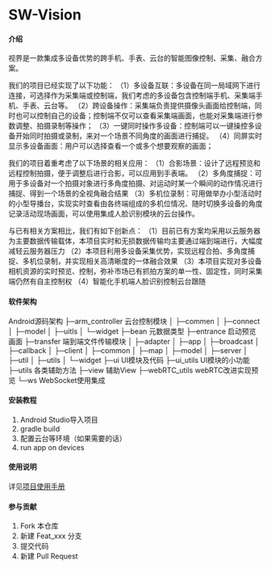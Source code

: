 # SW-Vision

#### 介绍
视界是一款集成多设备优势的跨手机、手表、云台的智能图像控制、采集、融合方案。

我们的项目已经实现了以下功能：
（1）多设备互联：多设备在同一局域网下进行连接，可选择作为采集端或控制端，我们考虑的多设备包含控制端手机、采集端手机、手表、云台等。
（2）跨设备操作：采集端负责提供摄像头画面给控制端，同时也可以控制自己的设备；控制端不仅可以查看采集端画面，也能对采集端进行参数调整、拍摄录制等操作；
（3）一键同时操作多设备：控制端可以一键操控多设备开始同时拍摄或录制，来对一个场景不同角度的画面进行捕捉。
（4）同屏实时显示多设备画面：用户可以选择查看一个或多个想要观察的画面；

我们的项目着重考虑了以下场景的相关应用：
（1）合影场景：设计了远程预览和远程控制拍摄，便于调整后进行合影，可以应用到手表端。
（2）多角度捕捉：可用于多设备对一个拍摄对象进行多角度拍摄、对运动时某一个瞬间的动作情况进行捕捉、得到一个场景的全视角融合结果
（3）多机位录制：可用做举办小型活动时的小型导播台，实现实时查看由各终端组成的多机位情况、随时切换多设备的角度记录活动现场画面，可以使用集成人脸识别模块的云台操作。

与已有相关方案相比，我们有如下创新点：
（1）目前已有方案均采用以云服务器为主要数据传输载体，本项目实时和无损数据传输均主要通过端到端进行，大幅度减轻云服务器压力
（2）本项目利用多设备采集优势，实现远程合拍、多角度捕捉、多机位录制，并实现相关高清晰度的一体融合效果
（3）本项目实现对多设备相机资源的实时预览、控制，弥补市场已有抓拍方案的单一性、固定性，同时采集端仍然有自主控制权
（4）智能化手机端人脸识别控制云台跟随

#### 软件架构
Android源码架构
├─arm_controller 云台控制模块
│  ├─commen
│  ├─connect
│  ├─model
│  ├─uitls
│  └─widget
├─bean 元数据类型
├─entrance 启动预览画面
├─transfer  端到端文件传输模块
│  ├─adapter
│  ├─app
│  ├─broadcast
│  ├─callback
│  ├─client
│  ├─common
│  ├─map
│  ├─model
│  ├─server
│  ├─util
│  ├─utils
│  └─widget
├─ui UI模块及代码
├─ui_utils UI模块的小功能
├─utils 各类辅助方法
├─view 辅助View
├─webRTC_utils webRTC改进实现预览
└─ws WebSocket使用集成


#### 安装教程

1.  Android Studio导入项目
2.  gradle build
3.  配置云台等环境（如果需要的话）
4.  run app on devices

#### 使用说明

详见[项目使用手册](doc/Vision项目使用手册.docx)


#### 参与贡献

1.  Fork 本仓库
2.  新建 Feat_xxx 分支
3.  提交代码
4.  新建 Pull Request

